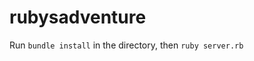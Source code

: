 rubysadventure
==============

Run ```bundle install``` in the directory, then ```ruby server.rb```
